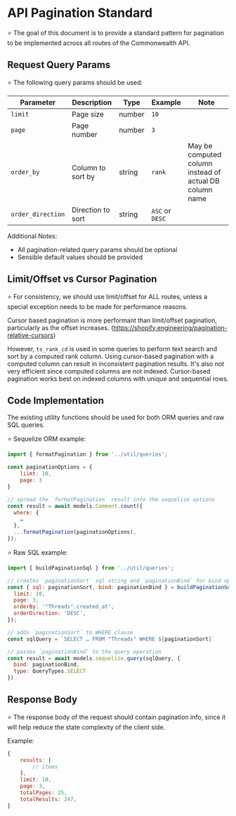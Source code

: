 # API Pagination Standard

⭐️ The goal of this document is to provide a standard pattern for pagination to be implemented across all routes of the Commonwealth API.

## Request Query Params

⭐️ The following query params should be used:

| Parameter | Description | Type | Example | Note
| ------ | ------ | ------ | ------ | ------ |
| `limit` | Page size | number | `10` |
| `page` | Page number | number | `3` |
| `order_by` | Column to sort by | string | `rank` | May be computed column instead of actual DB column name
| `order_direction` | Direction to sort | string | `ASC` or `DESC`

Additional Notes:
- All pagination-related query params should be optional
- Sensible default values should be provided

## Limit/Offset vs Cursor Pagination

⭐️ For consistency, we should use limit/offset for ALL routes, unless a special exception needs to be made for performance reasons.

Cursor based pagination is more performant than limit/offset pagination, particularly as the offset increases. (https://shopify.engineering/pagination-relative-cursors)

However, `ts_rank_cd` is used in some queries to perform text search and sort by a computed rank column. Using cursor-based pagination with a computed column can result in inconsistent pagination results. It's also not very efficient since computed columns are not indexed. Cursor-based pagination works best on indexed columns with unique and sequential rows.

## Code Implementation

The existing utility functions should be used for both ORM queries and raw SQL queries.

⭐️ Sequelize ORM example:
```js
import { formatPagination } from '../util/queries';

const paginationOptions = {
    liimt: 10,
    page: 3
}

// spread the `formatPagination` result into the sequelize options
const result = await models.Comment.count({
  where: {
    …  
  },
  ...formatPagination(paginationOptions),
});
```

⭐️ Raw SQL example:
```js
import { buildPaginationSql } from '../util/queries';

// creates `paginationSort` sql string and `paginationBind` for bind options
const { sql: paginationSort, bind: paginationBind } = buildPaginationSql({
  limit: 10,
  page: 3,
  orderBy: '"Threads".created_at',
  orderDirection: 'DESC',
});

// adds `paginationSort` to WHERE clause
const sqlQuery = `SELECT … FROM "Threads" WHERE ${paginationSort}`

// passes `paginationBind` to the query operation
const result = await models.sequelize.query(sqlQuery, {
  bind: paginationBind,
  type: QueryTypes.SELECT
})
```

## Response Body

⭐️ The response body of the request should contain pagination info, since it will help reduce the state complexity of the client side.

Example:

```js
{
    results: [
        // items
    ],
    limit: 10,
    page: 3,
    totalPages: 25,
    totalResults: 247,
}
```